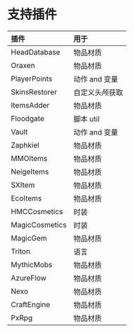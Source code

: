 # 支持插件

| 插件             | 用于         |
|:---------------|:---------------|
| HeadDatabase   | 物品材质       |
| Oraxen         | 物品材质       |
| PlayerPoints   | 动作 and 变量  |
| SkinsRestorer  | 自定义头颅获取 |
| ItemsAdder     | 物品材质       |
| Floodgate      | 脚本 util      |
| Vault          | 动作 and 变量  |
| Zaphkiel       | 物品材质       |
| MMOItems       | 物品材质       |
| NeigeItems     | 物品材质       |
| SXItem         | 物品材质       |
| EcoItems       | 物品材质       |
| HMCCosmetics   | 时装           |
| MagicCosmetics | 时装           |
| MagicGem       | 物品材质       |
| Triton         | 语言           |
| MythicMobs     | 物品材质       |
| AzureFlow      | 物品材质       |
| Nexo           | 物品材质       |
| CraftEngine    | 物品材质       |
| PxRpg          | 物品材质       |
